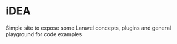 # iDEA

Simple site to expose some Laravel concepts, plugins and general playground for code examples
